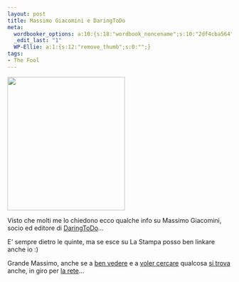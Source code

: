 ```yaml
--- 
layout: post
title: Massimo Giacomini e DaringToDo
meta: 
  wordbooker_options: a:10:{s:18:"wordbook_noncename";s:10:"2df4cba564";s:18:"wordbook_page_post";s:15:"131388540210117";s:18:"wordbook_orandpage";s:1:"1";s:23:"wordbook_default_author";s:1:"1";s:23:"wordbook_extract_length";s:3:"256";s:19:"wordbook_actionlink";s:3:"300";s:26:"wordbooker_publish_default";s:2:"on";s:27:"wordbooker_publish_override";s:2:"on";s:18:"wordbook_attribute";s:7:"%title%";s:29:"wordbooker_status_update_text";s:16:"%title% - %link%";}
  _edit_last: "1"
  WP-Ellie: a:1:{s:12:"remove_thumb";s:0:"";}
tags: 
- The Fool
---
```

<a href="http://www.lastknight.com/download/2010/03/giacomini.jpg"><img src="http://www.lastknight.com/download/2010/03/giacomini-264x300.jpg" alt="" title="Massimo Giacomini, imprenditore" width="264" height="300" class="aligncenter size-medium wp-image-1897" /></a>  
  
Visto che molti me lo chiedono ecco qualche info su Massimo Giacomini, socio ed editore di [DaringToDo][1]...  
  
E' sempre dietro le quinte, ma se esce su La Stampa posso ben linkare anche io :)  
  
Grande Massimo, anche se a [ben vedere](http://archivio.lastampa.it/LaStampaArchivio/main/History/tmpl_viewObj.jsp?objid=3755159) e a [voler cercare](http://archivio.lastampa.it/LaStampaArchivio/main/History/tmpl_viewObj.jsp?objid=3758176) qualcosa [si trova](http://archivio.lastampa.it/LaStampaArchivio/main/History/tmpl_viewObj.jsp?objid=1677659) anche, in giro per [la rete](http://www.daringtodo.com/lang/it/2010/03/01/massimo-giacomini-lo-sguardo-oltre-il-muro/)...  
  
[1]: http://www.daringtodo.com 
